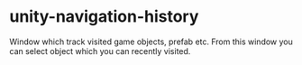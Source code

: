 unity-navigation-history
========================

Window which track visited game objects, prefab etc. From this window you can select object which you can recently visited.
